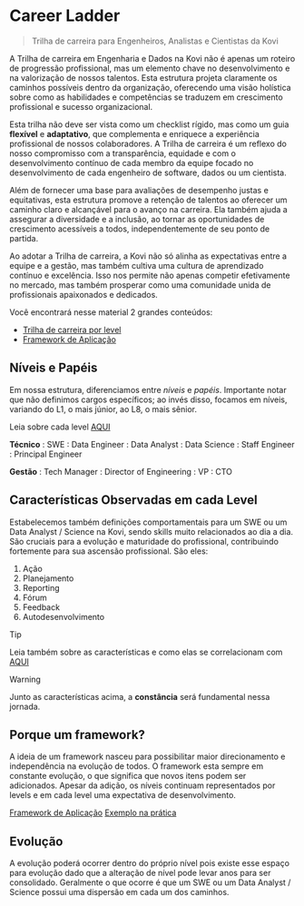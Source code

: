 # Career Ladder

> Trilha de carreira para Engenheiros, Analistas e Cientistas da Kovi

A Trilha de carreira em Engenharia e Dados na Kovi não é apenas um roteiro de progressão profissional, mas um elemento chave no desenvolvimento e na valorização de nossos talentos. Esta estrutura projeta claramente os caminhos possíveis dentro da organização, oferecendo uma visão holística sobre como as habilidades e competências se traduzem em crescimento profissional e sucesso organizacional.

Esta trilha não deve ser vista como um checklist rígido, mas como um guia **flexível** e **adaptativo**, que complementa e enriquece a experiência profissional de nossos colaboradores. A Trilha de carreira é um reflexo do nosso compromisso com a transparência, equidade e com o desenvolvimento contínuo de cada membro da equipe focado no desenvolvimento de cada engenheiro de software, dados ou um cientista.

Além de fornecer uma base para avaliações de desempenho justas e equitativas, esta estrutura promove a retenção de talentos ao oferecer um caminho claro e alcançável para o avanço na carreira. Ela também ajuda a assegurar a diversidade e a inclusão, ao tornar as oportunidades de crescimento acessíveis a todos, independentemente de seu ponto de partida.

Ao adotar a Trilha de carreira, a Kovi não só alinha as expectativas entre a equipe e a gestão, mas também cultiva uma cultura de aprendizado contínuo e excelência. Isso nos permite não apenas competir efetivamente no mercado, mas também prosperar como uma comunidade unida de profissionais apaixonados e dedicados.

Você encontrará nesse material 2 grandes conteúdos:

- [Trilha de carreira por level](./Levels/README.md)
- [Framework de Aplicação](./framework.md)

## Níveis e Papéis

Em nossa estrutura, diferenciamos entre *níveis* e *papéis*. Importante notar que não definimos cargos específicos; ao invés disso, focamos em níveis, variando do L1, o mais júnior, ao L8, o mais sênior.

Leia sobre cada level [AQUI](./Levels/README.md)

**Técnico**
: SWE
: Data Engineer
: Data Analyst
: Data Science
: Staff Engineer
: Principal Engineer

**Gestão**
: Tech Manager
: Director of Engineering
: VP
: CTO

## Características Observadas em cada Level

Estabelecemos também definições comportamentais para um SWE ou um Data Analyst / Science na Kovi, sendo skills muito relacionados ao dia a dia.
São cruciais para a evolução e maturidade do profissional, contribuindo fortemente para sua ascensão profissional. São eles:

1. Ação
2. Planejamento
3. Reporting
4. Fórum
5. Feedback
6. Autodesenvolvimento

> [!TIP]
> Leia também sobre as características e como elas se correlacionam com  [AQUI](./characteristics.md)

> [!WARNING]
> Junto as características acima, a **constância** será fundamental nessa jornada.

## Porque um framework?

A ideia de um framework nasceu para possibilitar maior direcionamento e independência na evolução de todos. O framework esta sempre em constante evolução, o que significa que novos itens podem ser adicionados. Apesar da adição, os níveis continuam representados por levels e em cada level uma expectativa de desenvolvimento.

[Framework de Aplicação](./framework.md)
[Exemplo na prática](./example.md)

## Evolução

A evolução poderá ocorrer dentro do próprio nível pois existe esse espaço para evolução dado que a alteração de nível pode levar anos para ser consolidado. Geralmente o que ocorre é que um SWE ou um Data Analyst / Science possui uma dispersão em cada um dos caminhos.
